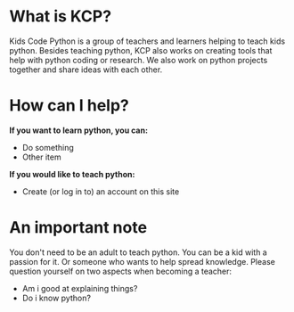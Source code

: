 # What is KCP?
Kids Code Python is a group of teachers and learners helping to teach kids python. Besides teaching python, KCP also works on creating tools that help with python coding or research. We also work on python projects together and share ideas with each other.

# How can I help?
**If you want to learn python, you can:** 
- Do something
- Other item

**If you would like to teach python:**
- Create (or log in to) an account on this site


# An important note
You don't need to be an adult to teach python. You can be a kid with a passion for it. Or someone who wants to help spread knowledge. Please question yourself on two aspects when becoming a teacher: 
- Am i good at explaining things?
- Do i know python?

